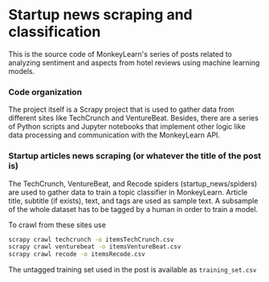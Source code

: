 # Startup news scraping and classification

This is the source code of MonkeyLearn's series of posts related to analyzing sentiment and aspects from hotel reviews using machine learning models.

### Code organization

The project itself is a Scrapy project that is used to gather data from different sites like TechCrunch and VentureBeat. Besides, there are a series of Python scripts and Jupyter notebooks that implement other logic like data processing and communication with the MonkeyLearn API.

### Startup articles news scraping (or whatever the title of the post is)

The TechCrunch, VentureBeat, and Recode spiders (startup_news/spiders) are used to gather data to train a topic classifier in MonkeyLearn. Article title, subtitle (if exists), text, and tags are used as sample text. A subsample of the whole dataset has to be tagged by a human in order to train a model.

To crawl from these sites use
```sh
scrapy crawl techcrunch -o itemsTechCrunch.csv
scrapy crawl venturebeat -o itemsVentureBeat.csv
scrapy crawl recode -o itemsRecode.csv
```
The untagged training set used in the post is available as `training_set.csv`
